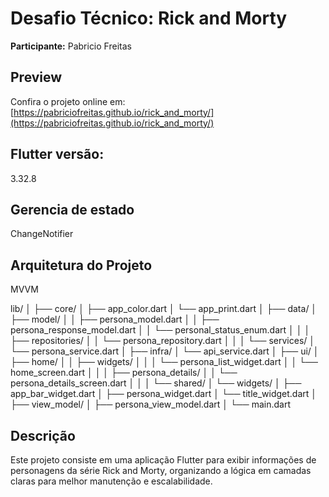 # Desafio Técnico: Rick and Morty

**Participante:** Pabricio Freitas

## Preview

Confira o projeto online em:  
[https://pabriciofreitas.github.io/rick_and_morty/](https://pabriciofreitas.github.io/rick_and_morty/)


## Flutter versão:
3.32.8

## Gerencia de estado
ChangeNotifier

## Arquitetura do Projeto 
MVVM 

lib/
│
├── core/
│   ├── app_color.dart
│   └── app_print.dart
│
├── data/
│   ├── model/
│   │    ├── persona_model.dart
│   │    ├── persona_response_model.dart
│   │    └── personal_status_enum.dart
│   │
│   ├── repositories/
│   │    └── persona_repository.dart
│   │
│   └── services/
│        └── persona_service.dart
│
├── infra/
│    └── api_service.dart
│
├── ui/
│   ├── home/
│   │    ├── widgets/
│   │    │     └── persona_list_widget.dart
│   │    └── home_screen.dart
│   │
│   ├── persona_details/
│   │    └── persona_details_screen.dart
│   │
│   └── shared/
│        └── widgets/
│              ├── app_bar_widget.dart
│              ├── persona_widget.dart
│              └── title_widget.dart
│
├── view_model/
│    ├── persona_view_model.dart
│
└── main.dart

## Descrição

Este projeto consiste em uma aplicação Flutter para exibir informações de personagens da série Rick and Morty, organizando a lógica em camadas claras para melhor manutenção e escalabilidade.
